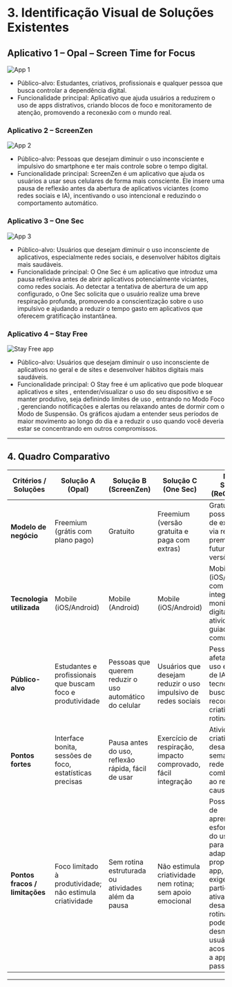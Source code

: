 # 3. Identificação Visual de Soluções Existentes

## Aplicativo 1 – Opal – Screen Time for Focus
![App 1](https://github.com/user-attachments/assets/a2c65fe0-0471-41a5-adf9-759b81019923)

- Público-alvo: Estudantes, criativos, profissionais e qualquer pessoa que busca controlar a dependência digital.
- Funcionalidade principal: Aplicativo que ajuda usuários a reduzirem o uso de apps distrativos, criando blocos de foco e monitoramento de atenção, promovendo a reconexão com o mundo real.

### Aplicativo 2 – ScreenZen
![App 2](https://is1-ssl.mzstatic.com/image/thumb/PurpleSource211/v4/2f/96/cd/2f96cda5-ed32-dac6-335e-77a74e7504b5/268a6174-9be0-4932-b140-d4ee367cb1c0_9.png/600x0w.webp)
- Público-alvo: Pessoas que desejam diminuir o uso inconsciente e impulsivo do smartphone e ter mais controle sobre o tempo digital.
- Funcionalidade principal: ScreenZen é um aplicativo que ajuda os usuários a usar seus celulares de forma mais consciente. Ele insere uma pausa de reflexão antes da abertura de aplicativos viciantes (como redes sociais e IA), incentivando o uso intencional e reduzindo o comportamento automático.

### Aplicativo 3 – One Sec
![App 3](https://is1-ssl.mzstatic.com/image/thumb/PurpleSource211/v4/97/4e/6a/974e6a51-048b-28e8-6682-33f1dd2fdfb3/b2a72467-973c-4add-ba7c-db4afe164744_6.5inch-3.jpeg/600x0w.webp)
- Público-alvo: Usuários que desejam diminuir o uso inconsciente de aplicativos, especialmente redes sociais, e desenvolver hábitos digitais mais saudáveis.
- Funcionalidade principal: O One Sec é um aplicativo que introduz uma pausa reflexiva antes de abrir aplicativos potencialmente viciantes, como redes sociais. Ao detectar a tentativa de abertura de um app configurado, o One Sec solicita que o usuário realize uma breve respiração profunda, promovendo a conscientização sobre o uso impulsivo e ajudando a reduzir o tempo gasto em aplicativos que oferecem gratificação instantânea.


### Aplicativo 4 – Stay Free
![Stay Free app](https://github.com/user-attachments/assets/07cd469b-104e-4599-bab7-3fa98c7330be)
- Público-alvo: Usuários que desejam diminuir o uso inconsciente de aplicativos no geral e de sites e desenvolver hábitos digitais mais saudáveis.
- Funcionalidade principal: O Stay free é um aplicativo que pode bloquear aplicativos e sites , entender/visualizar o uso do seu dispositivo e se manter produtivo, seja definindo limites de uso , entrando no Modo Foco , gerenciando notificações e alertas ou relaxando antes de dormir com o Modo de Suspensão. Os gráficos ajudam a entender seus períodos de maior movimento ao longo do dia e a reduzir o uso quando você deveria estar se concentrando em outros compromissos.

---

## 4. Quadro Comparativo

| Critérios / Soluções       | Solução A (Opal)                                      | Solução B (ScreenZen)                                  | Solução C (One Sec)                                    | Nossa Solução (ReConectar)                                                                 |
|----------------------------|--------------------------------------------------------|----------------------------------------------------------|----------------------------------------------------------|---------------------------------------------------------------------------------------------|
| **Modelo de negócio**      | Freemium (grátis com plano pago)                      | Gratuito                                                  | Freemium (versão gratuita e paga com extras)            | Gratuito, com possibilidade de expansão via recursos premium em futuras versões             |
| **Tecnologia utilizada**   | Mobile (iOS/Android)                                   | Mobile (Android)                                          | Mobile (iOS/Android)                                     | Mobile (iOS/Android) com integração de monitoramento digital, atividades guiadas e comunidade |
| **Público-alvo**           | Estudantes e profissionais que buscam foco e produtividade | Pessoas que querem reduzir o uso automático do celular | Usuários que desejam reduzir o uso impulsivo de redes sociais | Pessoas afetadas pelo uso excessivo de IA e tecnologia, buscando reconexão, criatividade e rotina |
| **Pontos fortes**          | Interface bonita, sessões de foco, estatísticas precisas | Pausa antes do uso, reflexão rápida, fácil de usar       | Exercício de respiração, impacto comprovado, fácil integração | Atividades criativas, desafios semanais, rede de apoio, combate direto ao retrocesso causado por IA |
| **Pontos fracos / limitações** | Foco limitado à produtividade; não estimula criatividade | Sem rotina estruturada ou atividades além da pausa       | Não estimula criatividade nem rotina; sem apoio emocional |Possível curva de aprendizado e esforço inicial do usuário para se adaptar à proposta do app, já que ele exige participação ativa em desafios e rotina, o que pode desmotivar usuários acostumados a apps mais passivos.     |

---
